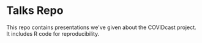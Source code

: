 # Talks Repo
This repo contains presentations we've given about the COVIDcast project. It includes R code for reproducibility.
